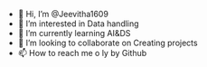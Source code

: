 - 👋 Hi, I’m @Jeevitha1609
- 👀 I’m interested in Data handling
- 🌱 I’m currently learning AI&DS
- 💞️ I’m looking to collaborate on Creating projects
- 📫 How to reach me o ly by Github

<!---
Jeevitha1609/Jeevitha1609 is a ✨ special ✨ repository because its `README.md` (this file) appears on your GitHub profile.
You can click the Preview link to take a look at your changes.
--->
